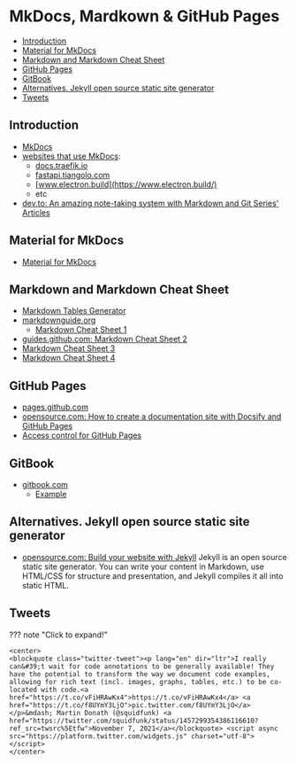 # MkDocs, Mardkown & GitHub Pages
- [Introduction](#introduction)
- [Material for MkDocs](#material-for-mkdocs)
- [Markdown and Markdown Cheat Sheet](#markdown-and-markdown-cheat-sheet)
- [GitHub Pages](#github-pages)
- [GitBook](#gitbook)
- [Alternatives. Jekyll open source static site generator](#alternatives-jekyll-open-source-static-site-generator)
- [Tweets](#tweets)

## Introduction
- [MkDocs](https://www.mkdocs.org/)
- [websites that use MkDocs](https://www.wappalyzer.com/technologies/documentation-tools/mkdocs):
    - [docs.traefik.io](https://docs.traefik.io/)
    - [fastapi.tiangolo.com](https://fastapi.tiangolo.com/)
    - [www.electron.build](https://www.electron.build/)
    - etc
- [dev.to: An amazing note-taking system with Markdown and Git Series' Articles](https://dev.to/scottshipp/series/15100)

## Material for MkDocs
- [Material for MkDocs](https://squidfunk.github.io/mkdocs-material/)

## Markdown and Markdown Cheat Sheet
- [Markdown Tables Generator](https://www.tablesgenerator.com/markdown_tables)
- [markdownguide.org](https://www.markdownguide.org/)
    - [Markdown Cheat Sheet 1](https://www.markdownguide.org/cheat-sheet/)
- [guides.github.com: Markdown Cheat Sheet 2](https://guides.github.com/pdfs/markdown-cheatsheet-online.pdf)
- [Markdown Cheat Sheet 3](https://3os.org/markdownCheatSheet/welcome/)
- [Markdown Cheat Sheet 4](https://github.com/adam-p/markdown-here/wiki/Markdown-Cheatsheet)

## GitHub Pages
- [pages.github.com](https://pages.github.com/)
- [opensource.com: How to create a documentation site with Docsify and GitHub Pages](https://opensource.com/article/20/7/docsify-github-pages)
- [Access control for GitHub Pages](https://github.blog/changelog/2021-01-21-access-control-for-github-pages/)

## GitBook
- [gitbook.com](https://www.gitbook.com/)
    - [Example](https://redhat-connect.gitbook.io/certified-operator-guide/)

## Alternatives. Jekyll open source static site generator
- [opensource.com: Build your website with Jekyll](https://opensource.com/article/21/9/build-website-jekyll) Jekyll is an open source static site generator. You can write your content in Markdown, use HTML/CSS for structure and presentation, and Jekyll compiles it all into static HTML.

## Tweets
??? note "Click to expand!"

    <center>
    <blockquote class="twitter-tweet"><p lang="en" dir="ltr">I really can&#39;t wait for code annotations to be generally available! They have the potential to transform the way we document code examples, allowing for rich text (incl. images, graphs, tables, etc.) to be co-located with code.<a href="https://t.co/vFiHRAwKx4">https://t.co/vFiHRAwKx4</a> <a href="https://t.co/f8UYmY3LjO">pic.twitter.com/f8UYmY3LjO</a></p>&mdash; Martin Donath (@squidfunk) <a href="https://twitter.com/squidfunk/status/1457299354386116610?ref_src=twsrc%5Etfw">November 7, 2021</a></blockquote> <script async src="https://platform.twitter.com/widgets.js" charset="utf-8"></script>
    </center>